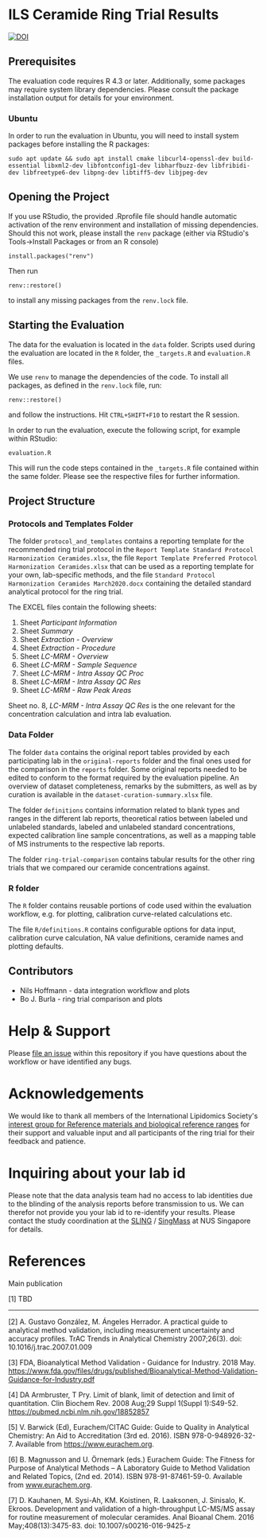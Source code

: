 # ILS Ceramide Ring Trial Results
[![DOI](https://zenodo.org/badge/DOI/10.5281/zenodo.10081970.svg)](https://doi.org/10.5281/zenodo.10081970)

## Prerequisites

The evaluation code requires R 4.3 or later. Additionally, some packages may require system library dependencies. Please consult the package installation output for details for your environment.

### Ubuntu

In order to run the evaluation in Ubuntu, you will need to install system packages before installing the R packages:

```
sudo apt update && sudo apt install cmake libcurl4-openssl-dev build-essential libxml2-dev libfontconfig1-dev libharfbuzz-dev libfribidi-dev libfreetype6-dev libpng-dev libtiff5-dev libjpeg-dev
```

## Opening the Project

If you use RStudio, the provided .Rprofile file should handle automatic activation of the renv environment and installation of missing dependencies. 
Should this not work, please install the `renv` package (either via RStudio's Tools->Install Packages or from an R console)

```
install.packages("renv")
```

Then run 

```
renv::restore()
```

to install any missing packages from the `renv.lock` file.

## Starting the Evaluation

The data for the evaluation is located in the `data` folder. Scripts used during the evaluation are located in the `R` folder, the `_targets.R` and `evaluation.R` files.

We use `renv` to manage the dependencies of the code. To install all packages, as defined in the `renv.lock` file, run:

```
renv::restore() 
```

and follow the instructions. Hit `CTRL+SHIFT+F10` to restart the R session.

In order to run the evaluation, execute the following script, for example within RStudio:

```
evaluation.R
```

This will run the code steps contained in the `_targets.R` file contained within the same folder.
Please see the respective files for further information.

## Project Structure

### Protocols and Templates Folder

The folder `protocol_and_templates` contains a reporting template for the recommended ring trial protocol in the `Report Template Standard Protocol Harmonization Ceramides.xlsx`, 
the file `Report Template Preferred Protocol Harmonization Ceramides.xlsx` that can be used as a reporting template for your own, lab-specific methods, and the file `Standard Protocol Harmonization Ceramides March2020.docx` containing the detailed standard analytical protocol for the ring trial. 

The EXCEL files contain the following sheets:

1. Sheet *Participant Information*
2. Sheet *Summary*
3. Sheet *Extraction - Overview*
4. Sheet *Extraction - Procedure*
5. Sheet *LC-MRM - Overview*
6. Sheet *LC-MRM - Sample Sequence*
7. Sheet *LC-MRM - Intra Assay QC Proc*
8. Sheet *LC-MRM - Intra Assay QC Res*
9. Sheet *LC-MRM - Raw Peak Areas*

Sheet no. 8, *LC-MRM - Intra Assay QC Res* is the one relevant for the concentration calculation and intra lab evaluation.

### Data Folder

The folder `data` contains the original report tables provided by each participating lab in the `original-reports` folder and the final ones used for the comparison in the `reports` folder. 
Some original reports needed to be edited to conform to the format required by the evaluation pipeline. An overview of dataset completeness, remarks by the submitters, as well as by curation is available in the `dataset-curation-summary.xlsx` file. 

The folder `definitions` contains information related to blank types and ranges in the different lab reports, theoretical ratios between labeled und unlabeled standards, labeled and unlabeled standard concentrations, expected calibration line sample concentrations, as well as a mapping table of MS instruments to the respective lab reports.

The folder `ring-trial-comparison` contains tabular results for the other ring trials that we compared our ceramide concentrations against.

### R folder

The `R` folder contains reusable portions of code used within the evaluation workflow, e.g. for plotting, calibration curve-related calculations etc.

The file `R/definitions.R` contains configurable options for data input, calibration curve calculation, NA value definitions, ceramide names and plotting defaults. 

## Contributors

- Nils Hoffmann - data integration workflow and plots
- Bo J. Burla - ring trial comparison and plots

# Help & Support

Please [file an issue](https://github.com/lifs-tools/ils-ceramide-ring-trial/issues/new/choose) within this repository if you have questions about the workflow or have identified any bugs.

# Acknowledgements

We would like to thank all members of the International Lipidomics Society's [interest group for Reference materials and biological reference ranges](https://lipidomicssociety.org/interest_groups/reference-materials-and-biological-reference-ranges/) for their support and valuable input and all participants of the ring trial for their feedback and patience.

# Inquiring about your lab id

Please note that the data analysis team had no access to lab identities due to the blinding of the analysis reports before transmission to us. We can therefor not provide you your lab id to re-identify your results. Please contact the study coordination at the [SLING](https://sling.sg/) / [SingMass](https://singmass.sg/) at NUS Singapore for details.

# References

Main publication

[1] TBD

---

[2] A. Gustavo González, M. Ángeles Herrador. A practical guide to analytical method validation, including measurement uncertainty and accuracy profiles. TrAC Trends in Analytical Chemistry 2007;26(3). doi: 10.1016/j.trac.2007.01.009

[3] FDA, Bioanalytical Method Validation - Guidance for Industry. 2018 May. https://www.fda.gov/files/drugs/published/Bioanalytical-Method-Validation-Guidance-for-Industry.pdf 

[4] DA Armbruster, T Pry. Limit of blank, limit of detection and limit of quantitation. Clin Biochem Rev. 2008 Aug;29 Suppl 1(Suppl 1):S49-52. https://pubmed.ncbi.nlm.nih.gov/18852857

[5] V. Barwick (Ed), Eurachem/CITAC Guide: Guide to Quality in Analytical Chemistry: An Aid to Accreditation (3rd ed. 2016). ISBN 978-0-948926-32-7. Available from https://www.eurachem.org.

[6] B. Magnusson and U. Örnemark (eds.) Eurachem Guide: The Fitness for Purpose of Analytical Methods – A Laboratory Guide to Method Validation and Related Topics, (2nd ed. 2014). ISBN 978-91-87461-59-0. Available from www.eurachem.org.

[7] D. Kauhanen, M. Sysi-Ah, KM. Koistinen, R. Laaksonen, J. Sinisalo, K. Ekroos. Development and validation of a high-throughput LC-MS/MS assay for routine measurement of molecular ceramides. Anal Bioanal Chem. 2016 May;408(13):3475-83. doi: 10.1007/s00216-016-9425-z
